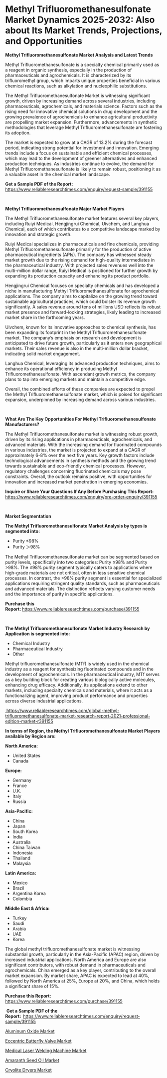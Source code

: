 <p><h1>Methyl Trifluoromethanesulfonate Market Dynamics 2025-2032: Also about Its Market Trends, Projections, and Opportunities</h1></p><p><strong>Methyl Trifluoromethanesulfonate Market Analysis and Latest Trends</strong></p>
<p><p>Methyl Trifluoromethanesulfonate is a specialty chemical primarily used as a reagent in organic synthesis, especially in the production of pharmaceuticals and agrochemicals. It is characterized by its trifluoromethyl group, which imparts unique properties beneficial in various chemical reactions, such as alkylation and nucleophilic substitutions.</p><p>The Methyl Trifluoromethanesulfonate Market is witnessing significant growth, driven by increasing demand across several industries, including pharmaceuticals, agrochemicals, and materials science. Factors such as the rising need for innovative chemical solutions in drug development and the growing prevalence of agrochemicals to enhance agricultural productivity are propelling market expansion. Furthermore, advancements in synthetic methodologies that leverage Methyl Trifluoromethanesulfonate are fostering its adoption.</p><p>The market is expected to grow at a CAGR of 13.2% during the forecast period, indicating strong potential for investment and innovation. Emerging trends include a focus on sustainable and efficient chemical processes, which may lead to the development of greener alternatives and enhanced production techniques. As industries continue to evolve, the demand for Methyl Trifluoromethanesulfonate is likely to remain robust, positioning it as a valuable asset in the chemical market landscape.</p></p>
<p><strong>Get a Sample PDF of the Report:&nbsp;</strong> <a href="https://www.reliableresearchtimes.com/enquiry/request-sample/391155?utm_campaign=2175&utm_medium=2&utm_source=Github&utm_content=ia&utm_term=30012025&utm_id=methyl-trifluoromethanesulfonate">https://www.reliableresearchtimes.com/enquiry/request-sample/391155</a></p>
<p>&nbsp;</p>
<p><strong>Methyl Trifluoromethanesulfonate Major Market Players</strong></p>
<p><p>The Methyl Trifluoromethanesulfonate market features several key players, including Ruiyi Medical, Hengjingrui Chemical, Uivchem, and Langhua Chemical, each of which contributes to a competitive landscape marked by innovation and strategic growth.</p><p>Ruiyi Medical specializes in pharmaceuticals and fine chemicals, providing Methyl Trifluoromethanesulfonate primarily for the production of active pharmaceutical ingredients (APIs). The company has witnessed steady market growth due to the rising demand for high-quality intermediates in the pharmaceutical industry. With projected sales revenues well into the multi-million dollar range, Ruiyi Medical is positioned for further growth by expanding its production capacity and enhancing its product portfolio.</p><p>Hengjingrui Chemical focuses on specialty chemicals and has developed a niche in manufacturing Methyl Trifluoromethanesulfonate for agrochemical applications. The company aims to capitalize on the growing trend toward sustainable agricultural practices, which could bolster its revenue growth significantly. A sales revenue around tens of millions USD reflects its robust market presence and forward-looking strategies, likely leading to increased market share in the forthcoming years.</p><p>Uivchem, known for its innovative approaches to chemical synthesis, has been expanding its footprint in the Methyl Trifluoromethanesulfonate market. The company’s emphasis on research and development is anticipated to drive future growth, particularly as it enters new geographical markets. Their sales revenue is also in the multi-million dollar bracket, indicating solid market engagement.</p><p>Langhua Chemical, leveraging its advanced production techniques, aims to enhance its operational efficiency in producing Methyl Trifluoromethanesulfonate. With ascendant growth metrics, the company plans to tap into emerging markets and maintain a competitive edge.</p><p>Overall, the combined efforts of these companies are expected to propel the Methyl Trifluoromethanesulfonate market, which is poised for significant expansion, underpinned by increasing demand across various industries.</p></p>
<p>&nbsp;</p>
<p><strong>What Are The Key Opportunities For Methyl Trifluoromethanesulfonate Manufacturers?</strong></p>
<p><p>The Methyl Trifluoromethanesulfonate market is witnessing robust growth, driven by its rising applications in pharmaceuticals, agrochemicals, and advanced materials. With the increasing demand for fluorinated compounds in various industries, the market is projected to expand at a CAGR of approximately 6-8% over the next five years. Key growth factors include technological advancements in synthesis methods and the growing trend towards sustainable and eco-friendly chemical processes. However, regulatory challenges concerning fluorinated chemicals may pose constraints. Overall, the outlook remains positive, with opportunities for innovation and increased market penetration in emerging economies.</p></p>
<p><strong>Inquire or Share Your Questions If Any Before Purchasing This Report:</strong> <a href="https://www.reliableresearchtimes.com/enquiry/pre-order-enquiry/391155?utm_campaign=2175&utm_medium=2&utm_source=Github&utm_content=ia&utm_term=30012025&utm_id=methyl-trifluoromethanesulfonate">https://www.reliableresearchtimes.com/enquiry/pre-order-enquiry/391155</a></p>
<p>&nbsp;</p>
<p><strong>Market Segmentation</strong></p>
<p><strong>The Methyl Trifluoromethanesulfonate Market Analysis by types is segmented into:</strong></p>
<p><ul><li>Purity ≤98%</li><li>Purity ＞98%</li></ul></p>
<p><p>The Methyl Trifluoromethanesulfonate market can be segmented based on purity levels, specifically into two categories: Purity ≤98% and Purity >98%. The ≤98% purity segment typically caters to applications where high-grade materials are not critical, often in less sensitive chemical processes. In contrast, the >98% purity segment is essential for specialized applications requiring stringent quality standards, such as pharmaceuticals and advanced materials. The distinction reflects varying customer needs and the importance of purity in specific applications.</p></p>
<p><strong>Purchase this Report:&nbsp;</strong><a href="https://www.reliableresearchtimes.com/purchase/391155?utm_campaign=2175&utm_medium=2&utm_source=Github&utm_content=ia&utm_term=30012025&utm_id=methyl-trifluoromethanesulfonate">https://www.reliableresearchtimes.com/purchase/391155</a></p>
<p>&nbsp;</p>
<p><strong>The Methyl Trifluoromethanesulfonate Market Industry Research by Application is segmented into:</strong></p>
<p><ul><li>Chemical Industry</li><li>Pharmaceutical Industry</li><li>Other</li></ul></p>
<p><p>Methyl trifluoromethanesulfonate (MTf) is widely used in the chemical industry as a reagent for synthesizing fluorinated compounds and in the development of agrochemicals. In the pharmaceutical industry, MTf serves as a key building block for creating various biologically active molecules, enhancing drug efficacy. Additionally, its applications extend to other markets, including specialty chemicals and materials, where it acts as a functionalizing agent, improving product performance and properties across diverse industrial applications.</p></p>
<p><a href="https://www.reliableresearchtimes.com/global-methyl-trifluoromethanesulfonate-market-research-report-2021-professional-edition-market-r391155?utm_campaign=2175&utm_medium=2&utm_source=Github&utm_content=ia&utm_term=30012025&utm_id=methyl-trifluoromethanesulfonate">&nbsp;https://www.reliableresearchtimes.com/global-methyl-trifluoromethanesulfonate-market-research-report-2021-professional-edition-market-r391155</a></p>
<p><strong>In terms of Region, the Methyl Trifluoromethanesulfonate Market Players available by Region are:</strong></p>
<p>
    <p> <strong> North America: </strong>
        <ul>
            <li>United States</li>
            <li>Canada</li>
        </ul>
        </p> 
    <p> <strong> Europe: </strong>
        <ul>
            <li>Germany</li>
            <li>France</li>
            <li>U.K.</li>
            <li>Italy</li>
            <li>Russia</li>
        </ul>
        </p> 
    <p> <strong> Asia-Pacific: </strong>
        <ul>
            <li>China</li>
            <li>Japan</li>
            <li>South Korea</li>
            <li>India</li>
            <li>Australia</li>
            <li>China Taiwan</li>
            <li>Indonesia</li>
            <li>Thailand</li>
            <li>Malaysia</li>
        </ul>
        </p> 
    <p> <strong> Latin America: </strong>
        <ul>
            <li>Mexico</li>
            <li>Brazil</li>
            <li>Argentina Korea</li>
            <li>Colombia</li>
        </ul>
        </p> 
    <p> <strong> Middle East & Africa: </strong>
        <ul>
            <li>Turkey</li>
            <li>Saudi</li>
            <li>Arabia</li>
            <li>UAE</li>
            <li>Korea</li>
        </ul>
    </p>
    </p>
<p><p>The global methyl trifluoromethanesulfonate market is witnessing substantial growth, particularly in the Asia-Pacific (APAC) region, driven by increased industrial applications. North America and Europe are also significant contributors, with robust demand in pharmaceuticals and agrochemicals. China emerged as a key player, contributing to the overall market expansion. By market share, APAC is expected to lead at 40%, followed by North America at 25%, Europe at 20%, and China, which holds a significant share of 15%.</p></p>
<p><strong>Purchase this Report: </strong><a href="https://www.reliableresearchtimes.com/purchase/391155?utm_campaign=2175&utm_medium=2&utm_source=Github&utm_content=ia&utm_term=30012025&utm_id=methyl-trifluoromethanesulfonate">https://www.reliableresearchtimes.com/purchase/391155</a></p>
<p>&nbsp;<strong>Get a Sample PDF of the Report:&nbsp;&nbsp;</strong><a href="https://www.reliableresearchtimes.com/enquiry/request-sample/391155?utm_campaign=2175&utm_medium=2&utm_source=Github&utm_content=ia&utm_term=30012025&utm_id=methyl-trifluoromethanesulfonate">https://www.reliableresearchtimes.com/enquiry/request-sample/391155</a></p>
<p><strong></strong></p>
<p><p><a href="https://github.com/amoakuolaopa/Market-Research-Report-List-1/blob/main/aluminum-oxide-market.md?utm_campaign=2175&utm_medium=2&utm_source=Github&utm_content=ia&utm_term=30012025&utm_id=methyl-trifluoromethanesulfonate">Aluminum Oxide Market</a></p><p><a href="https://www.linkedin.com/pulse/comprehensive-market-analysis-eccentric-butterfly-valve-trends-45jte?utm_campaign=2175&utm_medium=2&utm_source=Github&utm_content=ia&utm_term=30012025&utm_id=methyl-trifluoromethanesulfonate">Eccentric Butterfly Valve Market</a></p><p><a href="https://www.linkedin.com/pulse/impressive-growth-medical-laser-welding-machine-market-cmhje?utm_campaign=2175&utm_medium=2&utm_source=Github&utm_content=ia&utm_term=30012025&utm_id=methyl-trifluoromethanesulfonate">Medical Laser Welding Machine Market</a></p><p><a href="https://github.com/ChiragRp1/Market-Research-Report-List-7/blob/main/amaranth-seed-oil-market.md?utm_campaign=2175&utm_medium=2&utm_source=Github&utm_content=ia&utm_term=30012025&utm_id=methyl-trifluoromethanesulfonate">Amaranth Seed Oil Market</a></p><p><a href="https://www.linkedin.com/pulse/key-trends-driving-cryolite-dryers-market-growth-96-cagr-from-s9wkc?utm_campaign=2175&utm_medium=2&utm_source=Github&utm_content=ia&utm_term=30012025&utm_id=methyl-trifluoromethanesulfonate">Cryolite Dryers Market</a></p></p>